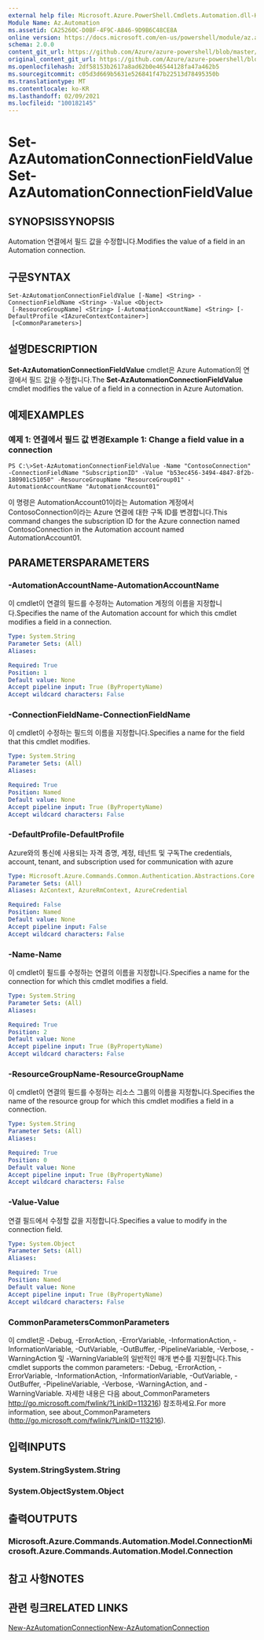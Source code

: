 ```yaml
---
external help file: Microsoft.Azure.PowerShell.Cmdlets.Automation.dll-Help.xml
Module Name: Az.Automation
ms.assetid: CA25260C-D0BF-4F9C-A846-9D9B6C48CE8A
online version: https://docs.microsoft.com/en-us/powershell/module/az.automation/set-azautomationconnectionfieldvalue
schema: 2.0.0
content_git_url: https://github.com/Azure/azure-powershell/blob/master/src/Automation/Automation/help/Set-AzAutomationConnectionFieldValue.md
original_content_git_url: https://github.com/Azure/azure-powershell/blob/master/src/Automation/Automation/help/Set-AzAutomationConnectionFieldValue.md
ms.openlocfilehash: 2df58153b2617a8ad62b0e46544128fa47a462b5
ms.sourcegitcommit: c05d3d669b5631e526841f47b22513d78495350b
ms.translationtype: MT
ms.contentlocale: ko-KR
ms.lasthandoff: 02/09/2021
ms.locfileid: "100182145"
---
```

# <span data-ttu-id="3448d-101">Set-AzAutomationConnectionFieldValue</span><span class="sxs-lookup"><span data-stu-id="3448d-101">Set-AzAutomationConnectionFieldValue</span></span>

## <span data-ttu-id="3448d-102">SYNOPSIS</span><span class="sxs-lookup"><span data-stu-id="3448d-102">SYNOPSIS</span></span>
<span data-ttu-id="3448d-103">Automation 연결에서 필드 값을 수정합니다.</span><span class="sxs-lookup"><span data-stu-id="3448d-103">Modifies the value of a field in an Automation connection.</span></span>

## <span data-ttu-id="3448d-104">구문</span><span class="sxs-lookup"><span data-stu-id="3448d-104">SYNTAX</span></span>

```
Set-AzAutomationConnectionFieldValue [-Name] <String> -ConnectionFieldName <String> -Value <Object>
 [-ResourceGroupName] <String> [-AutomationAccountName] <String> [-DefaultProfile <IAzureContextContainer>]
 [<CommonParameters>]
```

## <span data-ttu-id="3448d-105">설명</span><span class="sxs-lookup"><span data-stu-id="3448d-105">DESCRIPTION</span></span>
<span data-ttu-id="3448d-106">**Set-AzAutomationConnectionFieldValue** cmdlet은 Azure Automation의 연결에서 필드 값을 수정합니다.</span><span class="sxs-lookup"><span data-stu-id="3448d-106">The **Set-AzAutomationConnectionFieldValue** cmdlet modifies the value of a field in a connection in Azure Automation.</span></span>

## <span data-ttu-id="3448d-107">예제</span><span class="sxs-lookup"><span data-stu-id="3448d-107">EXAMPLES</span></span>

### <span data-ttu-id="3448d-108">예제 1: 연결에서 필드 값 변경</span><span class="sxs-lookup"><span data-stu-id="3448d-108">Example 1: Change a field value in a connection</span></span>
```
PS C:\>Set-AzAutomationConnectionFieldValue -Name "ContosoConnection" -ConnectionFieldName "SubscriptionID" -Value "b53ec456-3494-4847-8f2b-180901c51050" -ResourceGroupName "ResourceGroup01" -AutomationAccountName "AutomationAccount01"
```

<span data-ttu-id="3448d-109">이 명령은 AutomationAccount01이라는 Automation 계정에서 ContosoConnection이라는 Azure 연결에 대한 구독 ID를 변경합니다.</span><span class="sxs-lookup"><span data-stu-id="3448d-109">This command changes the subscription ID for the Azure connection named ContosoConnection in the Automation account named AutomationAccount01.</span></span>

## <span data-ttu-id="3448d-110">PARAMETERS</span><span class="sxs-lookup"><span data-stu-id="3448d-110">PARAMETERS</span></span>

### <span data-ttu-id="3448d-111">-AutomationAccountName</span><span class="sxs-lookup"><span data-stu-id="3448d-111">-AutomationAccountName</span></span>
<span data-ttu-id="3448d-112">이 cmdlet이 연결의 필드를 수정하는 Automation 계정의 이름을 지정합니다.</span><span class="sxs-lookup"><span data-stu-id="3448d-112">Specifies the name of the Automation account for which this cmdlet modifies a field in a connection.</span></span>

```yaml
Type: System.String
Parameter Sets: (All)
Aliases:

Required: True
Position: 1
Default value: None
Accept pipeline input: True (ByPropertyName)
Accept wildcard characters: False
```

### <span data-ttu-id="3448d-113">-ConnectionFieldName</span><span class="sxs-lookup"><span data-stu-id="3448d-113">-ConnectionFieldName</span></span>
<span data-ttu-id="3448d-114">이 cmdlet이 수정하는 필드의 이름을 지정합니다.</span><span class="sxs-lookup"><span data-stu-id="3448d-114">Specifies a name for the field that this cmdlet modifies.</span></span>

```yaml
Type: System.String
Parameter Sets: (All)
Aliases:

Required: True
Position: Named
Default value: None
Accept pipeline input: True (ByPropertyName)
Accept wildcard characters: False
```

### <span data-ttu-id="3448d-115">-DefaultProfile</span><span class="sxs-lookup"><span data-stu-id="3448d-115">-DefaultProfile</span></span>
<span data-ttu-id="3448d-116">Azure와의 통신에 사용되는 자격 증명, 계정, 테넌트 및 구독</span><span class="sxs-lookup"><span data-stu-id="3448d-116">The credentials, account, tenant, and subscription used for communication with azure</span></span>

```yaml
Type: Microsoft.Azure.Commands.Common.Authentication.Abstractions.Core.IAzureContextContainer
Parameter Sets: (All)
Aliases: AzContext, AzureRmContext, AzureCredential

Required: False
Position: Named
Default value: None
Accept pipeline input: False
Accept wildcard characters: False
```

### <span data-ttu-id="3448d-117">-Name</span><span class="sxs-lookup"><span data-stu-id="3448d-117">-Name</span></span>
<span data-ttu-id="3448d-118">이 cmdlet이 필드를 수정하는 연결의 이름을 지정합니다.</span><span class="sxs-lookup"><span data-stu-id="3448d-118">Specifies a name for the connection for which this cmdlet modifies a field.</span></span>

```yaml
Type: System.String
Parameter Sets: (All)
Aliases:

Required: True
Position: 2
Default value: None
Accept pipeline input: True (ByPropertyName)
Accept wildcard characters: False
```

### <span data-ttu-id="3448d-119">-ResourceGroupName</span><span class="sxs-lookup"><span data-stu-id="3448d-119">-ResourceGroupName</span></span>
<span data-ttu-id="3448d-120">이 cmdlet이 연결의 필드를 수정하는 리소스 그룹의 이름을 지정합니다.</span><span class="sxs-lookup"><span data-stu-id="3448d-120">Specifies the name of the resource group for which this cmdlet modifies a field in a connection.</span></span>

```yaml
Type: System.String
Parameter Sets: (All)
Aliases:

Required: True
Position: 0
Default value: None
Accept pipeline input: True (ByPropertyName)
Accept wildcard characters: False
```

### <span data-ttu-id="3448d-121">-Value</span><span class="sxs-lookup"><span data-stu-id="3448d-121">-Value</span></span>
<span data-ttu-id="3448d-122">연결 필드에서 수정할 값을 지정합니다.</span><span class="sxs-lookup"><span data-stu-id="3448d-122">Specifies a value to modify in the connection field.</span></span>

```yaml
Type: System.Object
Parameter Sets: (All)
Aliases:

Required: True
Position: Named
Default value: None
Accept pipeline input: True (ByPropertyName)
Accept wildcard characters: False
```

### <span data-ttu-id="3448d-123">CommonParameters</span><span class="sxs-lookup"><span data-stu-id="3448d-123">CommonParameters</span></span>
<span data-ttu-id="3448d-124">이 cmdlet은 -Debug, -ErrorAction, -ErrorVariable, -InformationAction, -InformationVariable, -OutVariable, -OutBuffer, -PipelineVariable, -Verbose, -WarningAction 및 -WarningVariable의 일반적인 매개 변수를 지원합니다.</span><span class="sxs-lookup"><span data-stu-id="3448d-124">This cmdlet supports the common parameters: -Debug, -ErrorAction, -ErrorVariable, -InformationAction, -InformationVariable, -OutVariable, -OutBuffer, -PipelineVariable, -Verbose, -WarningAction, and -WarningVariable.</span></span> <span data-ttu-id="3448d-125">자세한 내용은 다음 about_CommonParameters http://go.microsoft.com/fwlink/?LinkID=113216) 참조하세요.</span><span class="sxs-lookup"><span data-stu-id="3448d-125">For more information, see about_CommonParameters (http://go.microsoft.com/fwlink/?LinkID=113216).</span></span>

## <span data-ttu-id="3448d-126">입력</span><span class="sxs-lookup"><span data-stu-id="3448d-126">INPUTS</span></span>

### <span data-ttu-id="3448d-127">System.String</span><span class="sxs-lookup"><span data-stu-id="3448d-127">System.String</span></span>

### <span data-ttu-id="3448d-128">System.Object</span><span class="sxs-lookup"><span data-stu-id="3448d-128">System.Object</span></span>

## <span data-ttu-id="3448d-129">출력</span><span class="sxs-lookup"><span data-stu-id="3448d-129">OUTPUTS</span></span>

### <span data-ttu-id="3448d-130">Microsoft.Azure.Commands.Automation.Model.Connection</span><span class="sxs-lookup"><span data-stu-id="3448d-130">Microsoft.Azure.Commands.Automation.Model.Connection</span></span>

## <span data-ttu-id="3448d-131">참고 사항</span><span class="sxs-lookup"><span data-stu-id="3448d-131">NOTES</span></span>

## <span data-ttu-id="3448d-132">관련 링크</span><span class="sxs-lookup"><span data-stu-id="3448d-132">RELATED LINKS</span></span>

[<span data-ttu-id="3448d-133">New-AzAutomationConnection</span><span class="sxs-lookup"><span data-stu-id="3448d-133">New-AzAutomationConnection</span></span>](./New-AzAutomationConnection.md)


